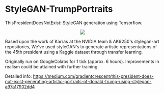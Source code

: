 # StyleGAN-TrumpPortraits
ThisPresidentDoesNotExist: StyleGAN generation using Tensorflow.


<p align="center">
  <img src="https://github.com/EXJUSTICE/StyleGAN-TrumpPortraits/blob/master/fakes011185.png" >
</p>


Based upon the work of Karras at the NVIDIA team  & AK9250's stylegan-art repositories,
We've used styleGAN's to generate artistic representations of the 45th president using a Kaggle dataset through transfer learning.

Originally run on GoogleColabs for 1 tick (approx. 6 hours). Improvements in realism could be attained with further training.


Detailed info: https://medium.com/gradientcrescent/this-president-does-not-exist-generating-artistic-portraits-of-donald-trump-using-stylegan-a97a17902dd4
